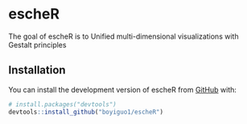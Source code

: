 
# escheR

<!-- badges: start -->
<!-- badges: end -->

The goal of escheR is to Unified multi-dimensional visualizations with Gestalt principles

## Installation

You can install the development version of escheR from [GitHub](https://github.com/) with:

``` r
# install.packages("devtools")
devtools::install_github("boyiguo1/escheR")
```

